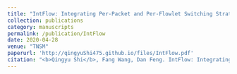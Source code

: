 ```yaml
---
title: "IntFlow: Integrating Per-Packet and Per-Flowlet Switching Strategy for Load Balancing in Datacenter Networks"
collection: publications
category: manuscripts
permalink: /publication/IntFlow
date: 2020-04-28
venue: "TNSM"
paperurl: 'http://qingyuShi475.github.io/files/IntFlow.pdf'
citation: "<b>Qingyu Shi</b>, Fang Wang, Dan Feng. IntFlow: Integrating Per-Packet and Per-Flowlet Switching Strategy for Load Balancing in Datacenter Networks. IEEE Transactions on Network and Service Management (TNSM), 17(3): 1377-1388 (2020)."
---
```



